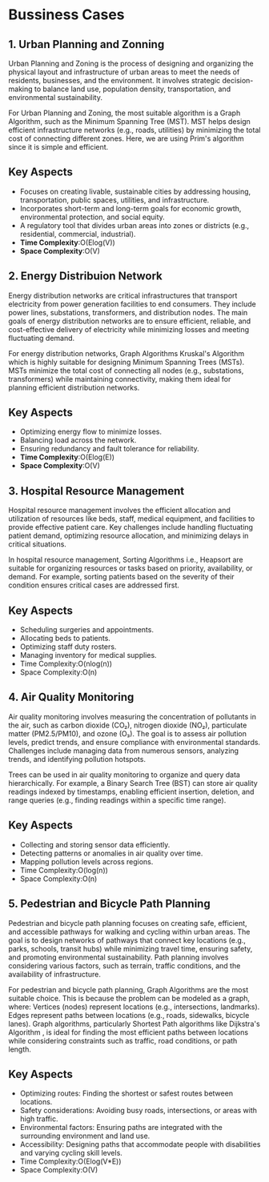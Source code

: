 # Bussiness Cases  
## 1. Urban Planning and Zonning ##
Urban Planning and Zoning is the process of designing and organizing the physical layout and infrastructure of urban areas to meet the needs of residents, businesses, and the environment. It involves strategic decision-making to balance land use, population density, transportation, and environmental sustainability.

For Urban Planning and Zoning, the most suitable algorithm is a Graph Algorithm, such as the Minimum Spanning Tree (MST). MST helps design efficient infrastructure networks (e.g., roads, utilities) by minimizing the total cost of connecting different zones. Here, we are using Prim's algorithm since it is simple and efficient.  
## Key Aspects ##
- Focuses on creating livable, sustainable cities by addressing housing, transportation, public spaces, utilities, and infrastructure.
- Incorporates short-term and long-term goals for economic growth, environmental protection, and social equity.  
-  A regulatory tool that divides urban areas into zones or districts (e.g., residential, commercial, industrial).
- **Time Complexity**:O(Elog(V))
- **Space Complexity**:O(V) 

## 2. Energy Distribuion Network ##
Energy distribution networks are critical infrastructures that transport electricity from power generation facilities to end consumers. They include power lines, substations, transformers, and distribution nodes. The main goals of energy distribution networks are to ensure efficient, reliable, and cost-effective delivery of electricity while minimizing losses and meeting fluctuating demand.  

For energy distribution networks, Graph Algorithms Kruskal's Algorithm which is highly suitable for designing Minimum Spanning Trees (MSTs). MSTs minimize the total cost of connecting all nodes (e.g., substations, transformers) while maintaining connectivity, making them ideal for planning efficient distribution networks.

## Key Aspects ##
- Optimizing energy flow to minimize losses.  
- Balancing load across the network.  
- Ensuring redundancy and fault tolerance for reliability.
- **Time Complexity**:O(Elog(E))
- **Space Complexity**:O(V)

## 3. Hospital Resource Management ##
  Hospital resource management involves the efficient allocation and utilization of resources like beds, staff, medical equipment, and facilities to provide effective patient care. Key challenges include handling fluctuating patient demand, optimizing resource allocation, and minimizing delays in critical situations.

  In hospital resource management, Sorting Algorithms i.e., Heapsort are suitable for organizing resources or tasks based on priority, availability, or demand. For example, sorting patients based on the severity of their condition ensures critical cases are addressed first.

## Key Aspects ##
- Scheduling surgeries and appointments.
- Allocating beds to patients.
- Optimizing staff duty rosters.
- Managing inventory for medical supplies.
- Time Complexity:O(nlog(n))
- Space Complexity:O(n)

## 4. Air Quality Monitoring ##
  Air quality monitoring involves measuring the concentration of pollutants in the air, such as carbon dioxide (CO₂), nitrogen dioxide (NO₂), particulate matter (PM2.5/PM10), and ozone (O₃). The goal is to assess air pollution levels, predict trends, and ensure compliance with environmental standards. Challenges include managing data from numerous sensors, analyzing trends, and identifying pollution hotspots.

  Trees can be used in air quality monitoring to organize and query data hierarchically. For example, a Binary Search Tree (BST) can store air quality readings indexed by timestamps, enabling efficient insertion, deletion, and range queries (e.g., finding readings within a specific time range).

## Key Aspects ##
- Collecting and storing sensor data efficiently.
- Detecting patterns or anomalies in air quality over time.
- Mapping pollution levels across regions.
- Time Complexity:O(log(n))
- Space Complexity:O(n)

## 5. Pedestrian and Bicycle Path Planning ##
  Pedestrian and bicycle path planning focuses on creating safe, efficient, and accessible pathways for walking and cycling within urban areas. The goal is to design networks of pathways that connect key locations (e.g., parks, schools, transit hubs) while minimizing travel time, ensuring safety, and promoting environmental sustainability. Path planning involves considering various factors, such as terrain, traffic conditions, and the availability of infrastructure.

  For pedestrian and bicycle path planning, Graph Algorithms are the most suitable choice. This is because the problem can be modeled as a graph, where:
Vertices (nodes) represent locations (e.g., intersections, landmarks).
Edges represent paths between locations (e.g., roads, sidewalks, bicycle lanes).
Graph algorithms, particularly Shortest Path algorithms like Dijkstra's Algorithm , is ideal for finding the most efficient paths between locations while considering constraints such as traffic, road conditions, or path length.

## Key Aspects ##
- Optimizing routes: Finding the shortest or safest routes between locations.
- Safety considerations: Avoiding busy roads, intersections, or areas with high traffic.
- Environmental factors: Ensuring paths are integrated with the surrounding environment and land use.
- Accessibility: Designing paths that accommodate people with disabilities and varying cycling skill levels.
- Time Complexity:O(Elog(V*E))
- Space Complexity:O(V)

